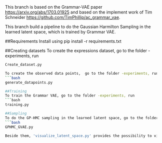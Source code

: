 This branch is based on the Grammar-VAE paper https://arxiv.org/abs/1703.01925 and based on the implement work of Tim Schneider https://github.com/TimPhillip/ac_grammar_vae.

This branch build a pipeline to do the Gaussian Harmilton Sampling in the learned latent space, which is trained by Grammar VAE.


##Requirements
Install using pip install -r requirements.txt

##Creating datasets
To create the expressions dataset, go to the folder -experiments, run
```bash
Create_dataset.py

To create the observed data points,  go to the folder -experiments, run
```bash
generate_datapoints.py

##Training
To train the Grammar VAE, go to the folder -experiments, run
```bash
training.py

##Sampling
To do the GP-HMC sampling in the learned latent space, go to the folder -experiments, run
```bash
GPHMC_GVAE.py

Beside them, 'visualize_latent_space.py' provides the possibility to visualise 2D latent space. 't-SNE.py' provides the possibility to down dimension and visual the high dimension latent space.
